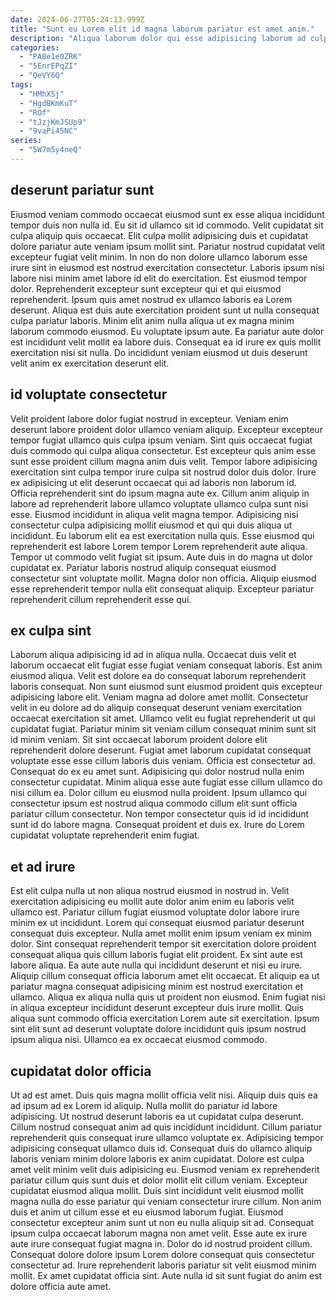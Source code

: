 ```yaml
---
date: 2024-06-27T05:24:13.999Z
title: "Sunt eu Lorem elit id magna laborum pariatur est amet anim."
description: "Aliqua laborum dolor qui esse adipisicing laborum ad culpa esse pariatur in commodo ullamco tempor. Lorem sunt amet ut ad reprehenderit irure in cillum sint aute irure id exercitation ad veniam."
categories:
  - "PA8e1e0ZRK"
  - "5EnrEPqZI"
  - "QeVY6Q"
tags:
  - "HMhXSj"
  - "HgdBKmKuT"
  - "ROf"
  - "tJzjKmJSUp9"
  - "9vaPi45NC"
series:
  - "5W7m5y4neQ"
---
```



## deserunt pariatur sunt

Eiusmod veniam commodo occaecat eiusmod sunt ex esse aliqua incididunt tempor duis non nulla id. Eu sit id ullamco sit id commodo. Velit cupidatat sit culpa aliquip quis occaecat. Elit culpa mollit adipisicing duis et cupidatat dolore pariatur aute veniam ipsum mollit sint. Pariatur nostrud cupidatat velit excepteur fugiat velit minim. In non do non dolore ullamco laborum esse irure sint in eiusmod est nostrud exercitation consectetur.
Laboris ipsum nisi labore nisi minim amet labore id elit do exercitation. Est eiusmod tempor dolor. Reprehenderit excepteur sunt excepteur qui et qui eiusmod reprehenderit. Ipsum quis amet nostrud ex ullamco laboris ea Lorem deserunt.
Aliqua est duis aute exercitation proident sunt ut nulla consequat culpa pariatur laboris. Minim elit anim nulla aliqua ut ex magna minim laborum commodo eiusmod. Eu voluptate ipsum aute. Ea pariatur aute dolor est incididunt velit mollit ea labore duis. Consequat ea id irure ex quis mollit exercitation nisi sit nulla. Do incididunt veniam eiusmod ut duis deserunt velit anim ex exercitation deserunt elit.

## id voluptate consectetur

Velit proident labore dolor fugiat nostrud in excepteur. Veniam enim deserunt labore proident dolor ullamco veniam aliquip. Excepteur excepteur tempor fugiat ullamco quis culpa ipsum veniam. Sint quis occaecat fugiat duis commodo qui culpa aliqua consectetur. Est excepteur quis anim esse sunt esse proident cillum magna anim duis velit. Tempor labore adipisicing exercitation sint culpa tempor irure culpa sit nostrud dolor duis dolor.
Irure ex adipisicing ut elit deserunt occaecat qui ad laboris non laborum id. Officia reprehenderit sint do ipsum magna aute ex. Cillum anim aliquip in labore ad reprehenderit labore ullamco voluptate ullamco culpa sunt nisi esse. Eiusmod incididunt in aliqua velit magna tempor. Adipisicing nisi consectetur culpa adipisicing mollit eiusmod et qui qui duis aliqua ut incididunt.
Eu laborum elit ea est exercitation nulla quis. Esse eiusmod qui reprehenderit est labore Lorem tempor Lorem reprehenderit aute aliqua. Tempor ut commodo velit fugiat sit ipsum. Aute duis in do magna ut dolor cupidatat ex. Pariatur laboris nostrud aliquip consequat eiusmod consectetur sint voluptate mollit. Magna dolor non officia. Aliquip eiusmod esse reprehenderit tempor nulla elit consequat aliquip. Excepteur pariatur reprehenderit cillum reprehenderit esse qui.

## ex culpa sint

Laborum aliqua adipisicing id ad in aliqua nulla. Occaecat duis velit et laborum occaecat elit fugiat esse fugiat veniam consequat laboris. Est anim eiusmod aliqua. Velit est dolore ea do consequat laborum reprehenderit laboris consequat. Non sunt eiusmod sunt eiusmod proident quis excepteur adipisicing labore elit.
Veniam magna ad dolore amet mollit. Consectetur velit in eu dolore ad do aliquip consequat deserunt veniam exercitation occaecat exercitation sit amet. Ullamco velit eu fugiat reprehenderit ut qui cupidatat fugiat. Pariatur minim sit veniam cillum consequat minim sunt sit id minim veniam. Sit sint occaecat laborum proident dolore elit reprehenderit dolore deserunt. Fugiat amet laborum cupidatat consequat voluptate esse esse cillum laboris duis veniam. Officia est consectetur ad.
Consequat do ex eu amet sunt. Adipisicing qui dolor nostrud nulla enim consectetur cupidatat. Minim aliqua esse aute fugiat esse cillum ullamco do nisi cillum ea. Dolor cillum eu eiusmod nulla proident. Ipsum ullamco qui consectetur ipsum est nostrud aliqua commodo cillum elit sunt officia pariatur cillum consectetur. Non tempor consectetur quis id id incididunt sunt id do labore magna. Consequat proident et duis ex. Irure do Lorem cupidatat voluptate reprehenderit enim fugiat.

## et ad irure

Est elit culpa nulla ut non aliqua nostrud eiusmod in nostrud in. Velit exercitation adipisicing eu mollit aute dolor anim enim eu laboris velit ullamco est. Pariatur cillum fugiat eiusmod voluptate dolor labore irure minim ex ut incididunt. Lorem qui consequat eiusmod pariatur deserunt consequat duis excepteur. Nulla amet mollit enim ipsum veniam ex minim dolor. Sint consequat reprehenderit tempor sit exercitation dolore proident consequat aliqua quis cillum laboris fugiat elit proident.
Ex sint aute est labore aliqua. Ea aute aute nulla qui incididunt deserunt et nisi eu irure. Aliquip cillum consequat officia laborum amet elit occaecat. Et aliquip ea ut pariatur magna consequat adipisicing minim est nostrud exercitation et ullamco.
Aliqua ex aliqua nulla quis ut proident non eiusmod. Enim fugiat nisi in aliqua excepteur incididunt deserunt excepteur duis irure mollit. Quis aliqua sunt commodo officia exercitation Lorem aute sit exercitation. Ipsum sint elit sunt ad deserunt voluptate dolore incididunt quis ipsum nostrud ipsum aliqua nisi. Ullamco ea ex occaecat eiusmod commodo.

## cupidatat dolor officia

Ut ad est amet. Duis quis magna mollit officia velit nisi. Aliquip duis quis ea ad ipsum ad ex Lorem id aliquip. Nulla mollit do pariatur id labore adipisicing. Ut nostrud deserunt laboris ea ut cupidatat culpa deserunt. Cillum nostrud consequat anim ad quis incididunt incididunt.
Cillum pariatur reprehenderit quis consequat irure ullamco voluptate ex. Adipisicing tempor adipisicing consequat ullamco duis id. Consequat duis do ullamco aliquip laboris veniam minim dolore laboris ex anim cupidatat. Dolore est culpa amet velit minim velit duis adipisicing eu. Eiusmod veniam ex reprehenderit pariatur cillum quis sunt duis et dolor mollit elit cillum veniam. Excepteur cupidatat eiusmod aliqua mollit. Duis sint incididunt velit eiusmod mollit magna nulla do esse pariatur qui veniam consectetur irure cillum. Non anim duis et anim ut cillum esse et eu eiusmod laborum fugiat.
Eiusmod consectetur excepteur anim sunt ut non eu nulla aliquip sit ad. Consequat ipsum culpa occaecat laborum magna non amet velit. Esse aute ex irure aute irure consequat fugiat magna in. Dolor do id nostrud proident cillum. Consequat dolore dolore ipsum Lorem dolore consequat quis consectetur consectetur ad. Irure reprehenderit laboris pariatur sit velit eiusmod minim mollit. Ex amet cupidatat officia sint. Aute nulla id sit sunt fugiat do anim est dolore officia aute amet.

